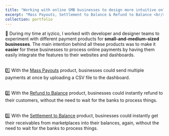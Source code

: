```yaml
---
title: "Working with online SMB businesses to design more intuitive online payment mechnanisms 💳"
excerpt: "Mass Payouts, Settlement to Balance & Refund to Balance <br/><img src='/images/financialservices-1.jpg'>"
collection: portfolio
---
```


💸 During my time at iyzico, I worked with developer and designer teams to experiment with different payment products for <b>small-and-medium-sized businesses</b>. The main intention behind all these products was to make it <b>easier</b> for these businesses to process online payments by having them easily integrate the features to their websites and dashboards.

<br/> 1️⃣  With the [Mass Payouts](https://dev.iyzipay.com/en/mass-payouts) product, businesses could send multiple payments at once by uploading a CSV file to the dashboard.

<br/> 2️⃣  With the [Refund to Balance](https://dev.iyzipay.com/en/iyzico-hesabina-iade) product, businesses could instantly refund to their customers, without the need to wait for the banks to process things.

<br/> 3️⃣  With the [Settlement to Balance](https://dev.iyzipay.com/en/iyzico-hesabina-para-transferi) product, businesses could instantly get their receivables from marketplaces into their balances, again, without the need to wait for the banks to process things.
